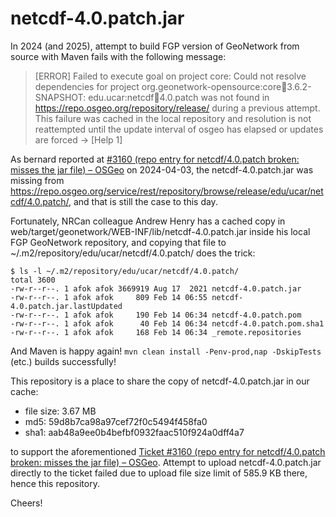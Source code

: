 # netcdf-4.0.patch.jar

In 2024 (and 2025), attempt to build FGP version of GeoNetwork from source with Maven fails with the following message:

> [ERROR] Failed to execute goal on project core: Could not resolve dependencies for project org.geonetwork-opensource:core:jar:3.6.2-SNAPSHOT: edu.ucar:netcdf:jar:4.0.patch was not found in https://repo.osgeo.org/repository/release/ during a previous attempt. This failure was cached in the local repository and resolution is not reattempted until the update interval of osgeo has elapsed or updates are forced -> [Help 1]

As bernard reported at [#3160 (repo entry for netcdf/4.0.patch broken: misses the jar file) – OSGeo](https://trac.osgeo.org/osgeo/ticket/3160) on 2024-04-03, the netcdf-4.0.patch.jar was missing from <https://repo.osgeo.org/service/rest/repository/browse/release/edu/ucar/netcdf/4.0.patch/>, and that is still the case to this day.

Fortunately, NRCan colleague Andrew Henry has a cached copy in web/target/geonetwork/WEB-INF/lib/netcdf-4.0.patch.jar inside his local FGP GeoNetwork repository, and copying that file to ~/.m2/repository/edu/ucar/netcdf/4.0.patch/ does the trick:

```
$ ls -l ~/.m2/repository/edu/ucar/netcdf/4.0.patch/
total 3600
-rw-r--r--. 1 afok afok 3669919 Aug 17  2021 netcdf-4.0.patch.jar
-rw-r--r--. 1 afok afok     809 Feb 14 06:55 netcdf-4.0.patch.jar.lastUpdated
-rw-r--r--. 1 afok afok     190 Feb 14 06:34 netcdf-4.0.patch.pom
-rw-r--r--. 1 afok afok      40 Feb 14 06:34 netcdf-4.0.patch.pom.sha1
-rw-r--r--. 1 afok afok     168 Feb 14 06:34 _remote.repositories
```

And Maven is happy again!  `mvn clean install -Penv-prod,nap -DskipTests` (etc.) builds successfully!

This repository is a place to share the copy of netcdf-4.0.patch.jar in our cache:

- file size: 3.67 MB
- md5: 59d8b7ca98a97cef72f0c5494f458fa0
- sha1: aab48a9ee0b4befbf0932faac510f924a0dff4a7

to support the aforementioned [Ticket #3160 (repo entry for netcdf/4.0.patch broken: misses the jar file) – OSGeo](https://trac.osgeo.org/osgeo/ticket/3160).
Attempt to upload netcdf-4.0.patch.jar directly to the ticket failed due to upload file size limit of 585.9 KB there, hence this repository.

Cheers!
